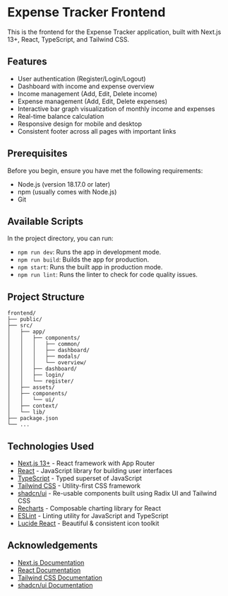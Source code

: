 # Expense Tracker Frontend

This is the frontend for the Expense Tracker application, built with Next.js 13+, React, TypeScript, and Tailwind CSS.

## Features

- User authentication (Register/Login/Logout)
- Dashboard with income and expense overview
- Income management (Add, Edit, Delete income)
- Expense management (Add, Edit, Delete expenses)
- Interactive bar graph visualization of monthly income and expenses
- Real-time balance calculation
- Responsive design for mobile and desktop
- Consistent footer across all pages with important links

## Prerequisites

Before you begin, ensure you have met the following requirements:

- Node.js (version 18.17.0 or later)
- npm (usually comes with Node.js)
- Git

## Available Scripts

In the project directory, you can run:

- `npm run dev`: Runs the app in development mode.
- `npm run build`: Builds the app for production.
- `npm start`: Runs the built app in production mode.
- `npm run lint`: Runs the linter to check for code quality issues.

## Project Structure

```
frontend/
├── public/
├── src/
│   ├── app/
│   │   ├── components/
│   │   │   ├── common/
│   │   │   ├── dashboard/
│   │   │   ├── modals/
│   │   │   └── overview/
│   │   ├── dashboard/
│   │   ├── login/
│   │   └── register/
│   ├── assets/
│   ├── components/
│   │   └── ui/
│   ├── context/
│   └── lib/
├── package.json
└── ...
```

## Technologies Used

- [Next.js 13+](https://nextjs.org/) - React framework with App Router
- [React](https://reactjs.org/) - JavaScript library for building user interfaces
- [TypeScript](https://www.typescriptlang.org/) - Typed superset of JavaScript
- [Tailwind CSS](https://tailwindcss.com/) - Utility-first CSS framework
- [shadcn/ui](https://ui.shadcn.com/) - Re-usable components built using Radix UI and Tailwind CSS
- [Recharts](https://recharts.org/) - Composable charting library for React
- [ESLint](https://eslint.org/) - Linting utility for JavaScript and TypeScript
- [Lucide React](https://lucide.dev/) - Beautiful & consistent icon toolkit

## Acknowledgements

- [Next.js Documentation](https://nextjs.org/docs)
- [React Documentation](https://reactjs.org/docs)
- [Tailwind CSS Documentation](https://tailwindcss.com/docs)
- [shadcn/ui Documentation](https://ui.shadcn.com/)
